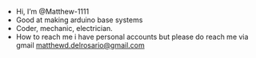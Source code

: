- Hi, I’m @Matthew-1111
- Good at making arduino base systems
- Coder, mechanic, electrician.
- How to reach me i have personal accounts but please do reach me via gmail matthewd.delrosario@gmail.com


<!---
Matthew-1111/Matthew-1111 is a ✨ special ✨ repository because its `README.md` (this file) appears on your GitHub profile.
You can click the Preview link to take a look at your changes.
--->
